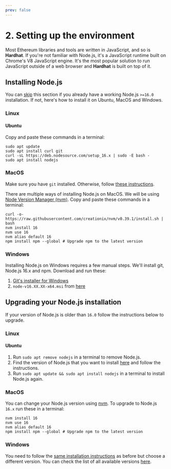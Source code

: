 ```yaml
---
prev: false
---
```


# 2. Setting up the environment

Most Ethereum libraries and tools are written in JavaScript, and so is **Hardhat**. If you're not familiar with Node.js, it's a JavaScript runtime built on Chrome's V8 JavaScript engine. It's the most popular solution to run JavaScript outside of a web browser and **Hardhat** is built on top of it.

## Installing Node.js

You can [skip](./creating-a-new-hardhat-project.md) this section if you already have a working Node.js `>=16.0` installation. If not, here's how to install it on Ubuntu, MacOS and Windows.

### Linux

#### Ubuntu

Copy and paste these commands in a terminal:

```
sudo apt update
sudo apt install curl git
curl -sL https://deb.nodesource.com/setup_16.x | sudo -E bash -
sudo apt install nodejs
```

### MacOS

Make sure you have `git` installed. Otherwise, follow [these instructions](https://www.atlassian.com/git/tutorials/install-git).

There are multiple ways of installing Node.js on MacOS. We will be using [Node Version Manager (nvm)](http://github.com/creationix/nvm). Copy and paste these commands in a terminal:

```
curl -o- https://raw.githubusercontent.com/creationix/nvm/v0.39.1/install.sh | bash
nvm install 16
nvm use 16
nvm alias default 16
npm install npm --global # Upgrade npm to the latest version
```

### Windows

Installing Node.js on Windows requires a few manual steps. We'll install git, Node.js 16.x and npm. Download and run these:

1. [Git's installer for Windows](https://git-scm.com/download/win)
2. `node-v16.XX.XX-x64.msi` from [here](https://nodejs.org/dist/latest-v16.x)

## Upgrading your Node.js installation

If your version of Node.js is older than `16.0` follow the instructions below to upgrade.

### Linux

#### Ubuntu

1. Run `sudo apt remove nodejs` in a terminal to remove Node.js.
2. Find the version of Node.js that you want to install [here](https://github.com/nodesource/distributions#debinstall) and follow the instructions.
3. Run `sudo apt update && sudo apt install nodejs` in a terminal to install Node.js again.

### MacOS

You can change your Node.js version using [nvm](http://github.com/creationix/nvm). To upgrade to Node.js `16.x` run these in a terminal:

```
nvm install 16
nvm use 16
nvm alias default 16
npm install npm --global # Upgrade npm to the latest version
```

### Windows

You need to follow the [same installation instructions](#windows) as before but choose a different version. You can check the list of all available versions [here](https://nodejs.org/en/download/releases/).
